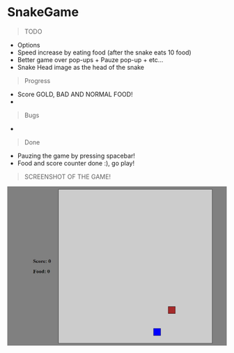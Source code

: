 # SnakeGame

 >TODO
   - Options
   - Speed increase by eating food (after the snake eats 10 food)
   - Better game over pop-ups + Pauze pop-up + etc...
   - Snake Head image as the head of the snake

 >Progress
   - Score GOLD, BAD AND NORMAL FOOD!
   - 
   
 >Bugs
   - 

 >Done
   - Pauzing the game by pressing spacebar!
   - Food and score counter done :), go play!

 >SCREENSHOT OF THE GAME!

 ![screenshot](src/img/screenshot.png)
